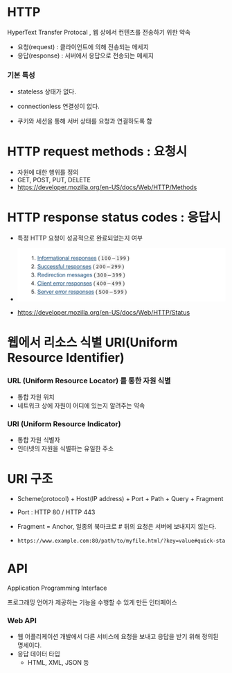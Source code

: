 # HTTP

HyperText Transfer Protocal , 웹 상에서 컨텐츠를 전송하기 위한 약속

- 요청(request) : 클라이언트에 의해 전송되는 메세지
- 응답(response) : 서버에서 응답으로 전송되는 메세지



### 기본 특성

- stateless 상태가 없다.
- connectionless 연결성이 없다.

- 쿠키와 세션을 통해 서버 상태를 요청과 연결하도록 함

# HTTP request methods : 요청시

- 자원에 대한 행위를 정의
- GET, POST, PUT, DELETE
- https://developer.mozilla.org/en-US/docs/Web/HTTP/Methods

# HTTP response status codes : 응답시

- 특정 HTTP 요청이 성공적으로 완료되었는지 여부
- ![image-20211114205759726](HTTP&RESTfulAPI.assets/1.png)

- https://developer.mozilla.org/en-US/docs/Web/HTTP/Status

# 웹에서 리소스 식별 URI(Uniform Resource Identifier)

### URL (Uniform Resource Locator) 를 통한 자원 식별

- 통합 자원 위치
- 네트워크 상에 자원이 어디에 있는지 알려주는 약속

### URI (Uniform Resource Indicator)

- 통합 자원 식별자
- 인터넷의 자원을 식별하는 유일한 주소

# URI 구조

- Scheme(protocol) + Host(IP address) + Port + Path + Query + Fragment

- Port : HTTP 80 / HTTP 443

- Fragment = Anchor, 일종의 북마크로 # 뒤의 요청은 서버에 보내지지 않는다.

- ```bash
  https://www.example.com:80/path/to/myfile.html/?key=value#quick-start
  ```

# API

Application Programming Interface

프로그래밍 언어가 제공하는 기능을 수행할 수 있게 만든 인터페이스

### Web API

- 웹 어플리케이션 개발에서 다른 서비스에 요청을 보내고 응답을 받기 위해 정의된 명세이다.
- 응답 데이터 타입
  - HTML, XML, JSON 등







